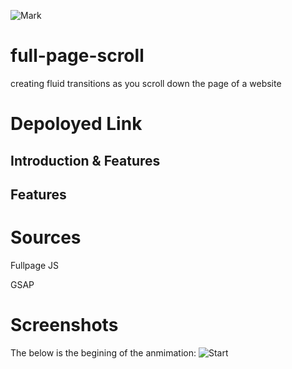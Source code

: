 ![Mark](https://img.shields.io/badge/Mark-Contributed-green)

# full-page-scroll
creating fluid transitions as you scroll down the page of a website





# Depoloyed Link


## Introduction & Features



## Features


# Sources
Fullpage JS

GSAP



 
# Screenshots
The below is the begining of the anmimation:
![Start ](./images/Start.png)
